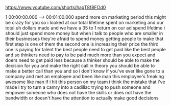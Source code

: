 https://www.youtube.com/shorts/hagT8f8FOd0

1 00:00:00.000 --\> 00:01:00.000 spend more on marketing period this
might be crazy for you so i looked at our total lifetime spent on
marketing and our total uh dollars made and we have a 35 to 1 return on
our ad spend lifetime i should just spend more money but when i talk to
people who are smaller in their businesses they're afraid to spend money
getting people to make that first step is one of them the second one is
increasing their price the third one is paying for talent the best
people need to get paid like the best people and so thinkers need to pay
to be paid much more than you expect and doers need to get paid less
because a thinker should be able to make the decision for you and make
the right call in theory you should be able to make a better call than
you and so i don't know if you've ever like gone to a company and met an
employee and been like man this employee's freaking awesome like man if
i hit this person on my team i think the mistake that i've made i try to
turn a camry into a cadillac trying to push someone and empower someone
who does not have the skills or does not have the bandwidth or doesn't
have the attention to actually make good decisions
